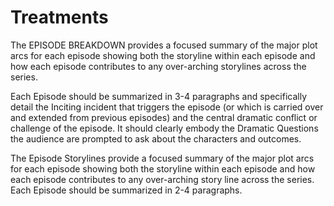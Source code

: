 <!-- # Episode Breakdown -->
# Treatments

The EPISODE BREAKDOWN provides a focused summary of the major plot arcs for each episode showing both the storyline within each episode and how each episode contributes to any over-arching storylines across the series.

Each Episode should be summarized in 3-4 paragraphs and specifically detail the Inciting incident that triggers the episode (or which is carried over and extended from previous episodes) and the central dramatic conflict or challenge of the episode. It should clearly embody the Dramatic Questions the audience are prompted to ask about the characters and outcomes.

The Episode Storylines provide a focused summary of the major plot arcs for each episode showing both the storyline within each episode and how each episode contributes to any over-arching story line across the series. Each Episode should be summarized in 2-4 paragraphs.

